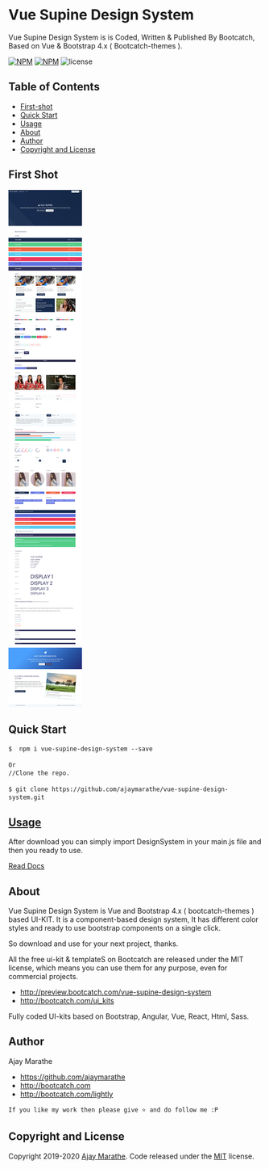 # Vue Supine Design System
Vue Supine  Design System is is Coded, Written & Published By Bootcatch, Based on Vue & Bootstrap 4.x ( Bootcatch-themes ).

[![NPM](https://img.shields.io/npm/v/vue-supine-design-system.svg)](https://www.npmjs.com/package/vue-supine-design-system)  [![NPM](https://img.shields.io/npm/dt/vue-supine-design-system.svg)](https://www.npmjs.com/package/vue-supine-design-system) 
![license](https://img.shields.io/badge/license-MIT-blue.svg)

## Table of Contents

* [First-shot](#first-shot)
* [Quick Start](#quick-start)
* [Usage](#usage)
* [About](#about)
* [Author](#author)
* [Copyright and License](#copyright-and-license)

## First Shot
[![card-blog](https://raw.githubusercontent.com/ajaymarathe/image-store/master/vue-uikit/vue-supine.png)](http://preview.bootcatch.com/vue-supine-design-system)

## Quick Start
```
$  npm i vue-supine-design-system --save

Or
//Clone the repo.

$ git clone https://github.com/ajaymarathe/vue-supine-design-system.git  
```

## [Usage](http://blog.bootcatch.com/post/vue-components-based-design-system-is-based-on-bootcatch-themes-and-vue)

After download you can simply import DesignSystem in your main.js file and then you ready to use.

[Read Docs](http://blog.bootcatch.com/post/vue-components-based-design-system-is-based-on-bootcatch-themes-and-vue)

## About

Vue Supine Design System is Vue and Bootstrap 4.x ( bootcatch-themes ) based UI-KIT. It is a component-based design system, It has different color styles and ready to use bootstrap components on a single click.

So download and use for your next project, thanks.

All the free ui-kit & templateS on Bootcatch are released under the MIT license, which means you can use them for any purpose, even for commercial projects.

* http://preview.bootcatch.com/vue-supine-design-system
* http://bootcatch.com/ui_kits

Fully coded UI-kits based on Bootstrap, Angular, Vue, React, Html, Sass.

## Author

Ajay Marathe

+ https://github.com/ajaymarathe
+ http://bootcatch.com
+ http://bootcatch.com/lightly
```
If you like my work then please give ⭐ and do follow me :P
```

## Copyright and License

Copyright 2019-2020 [Ajay Marathe](https://github.com/ajaymarathe). Code released under the [MIT](https://github.com/ajaymarathe/vue-supine-design-system/blob/master/LICENSE) license.


